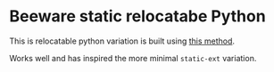 # Beeware static relocatabe Python

This is relocatable python variation is built using [this method](https://github.com/beeware/Python-Apple-support).

Works well and has inspired the more minimal `static-ext` variation.
